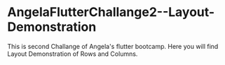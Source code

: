 # AngelaFlutterChallange2--Layout-Demonstration
This is second Challange of Angela's flutter bootcamp. Here you will find Layout Demonstration of Rows and Columns.
